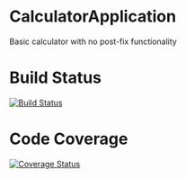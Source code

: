 # CalculatorApplication
Basic calculator with no post-fix functionality

# Build Status
[![Build Status](https://app.bitrise.io/app/6d2d18b9dbb13194/status.svg?token=vd8EaLvKI8S8KdG6Ei-XIQ)](https://app.bitrise.io/app/6d2d18b9dbb13194)

# Code Coverage
[![Coverage Status](https://coveralls.io/repos/github/OpenSauce-Wits/CalculatorApplication/badge.svg?branch=master)](https://coveralls.io/github/OpenSauce-Wits/CalculatorApplication?branch=master)
